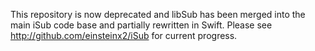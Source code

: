 This repository is now deprecated and libSub has been merged into the main iSub code base and partially rewritten in Swift. Please see http://github.com/einsteinx2/iSub for current progress.

